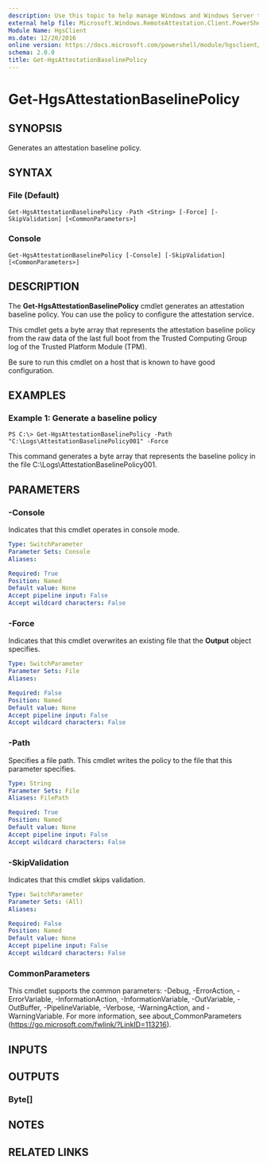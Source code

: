```yaml
---
description: Use this topic to help manage Windows and Windows Server technologies with Windows PowerShell.
external help file: Microsoft.Windows.RemoteAttestation.Client.PowerShell.dll-Help.xml
Module Name: HgsClient
ms.date: 12/20/2016
online version: https://docs.microsoft.com/powershell/module/hgsclient/get-hgsattestationbaselinepolicy?view=windowsserver2019-ps&wt.mc_id=ps-gethelp
schema: 2.0.0
title: Get-HgsAttestationBaselinePolicy
---
```


# Get-HgsAttestationBaselinePolicy

## SYNOPSIS
Generates an attestation baseline policy.

## SYNTAX

### File (Default)
```
Get-HgsAttestationBaselinePolicy -Path <String> [-Force] [-SkipValidation] [<CommonParameters>]
```

### Console
```
Get-HgsAttestationBaselinePolicy [-Console] [-SkipValidation] [<CommonParameters>]
```

## DESCRIPTION
The **Get-HgsAttestationBaselinePolicy** cmdlet generates an attestation baseline policy.
You can use the policy to configure the attestation service.

This cmdlet gets a byte array that represents the attestation baseline policy from the raw data of the last full boot from the Trusted Computing Group log of the Trusted Platform Module (TPM).

Be sure to run this cmdlet on a host that is known to have good configuration.

## EXAMPLES

### Example 1: Generate a baseline policy
```
PS C:\> Get-HgsAttestationBaselinePolicy -Path "C:\Logs\AttestationBaselinePolicy001" -Force
```

This command generates a byte array that represents the baseline policy in the file C:\Logs\AttestationBaselinePolicy001.

## PARAMETERS

### -Console
Indicates that this cmdlet operates in console mode.

```yaml
Type: SwitchParameter
Parameter Sets: Console
Aliases: 

Required: True
Position: Named
Default value: None
Accept pipeline input: False
Accept wildcard characters: False
```

### -Force
Indicates that this cmdlet overwrites an existing file that the **Output** object specifies.

```yaml
Type: SwitchParameter
Parameter Sets: File
Aliases: 

Required: False
Position: Named
Default value: None
Accept pipeline input: False
Accept wildcard characters: False
```

### -Path
Specifies a file path.
This cmdlet writes the policy to the file that this parameter specifies.

```yaml
Type: String
Parameter Sets: File
Aliases: FilePath

Required: True
Position: Named
Default value: None
Accept pipeline input: False
Accept wildcard characters: False
```

### -SkipValidation
Indicates that this cmdlet skips validation.

```yaml
Type: SwitchParameter
Parameter Sets: (All)
Aliases: 

Required: False
Position: Named
Default value: None
Accept pipeline input: False
Accept wildcard characters: False
```

### CommonParameters
This cmdlet supports the common parameters: -Debug, -ErrorAction, -ErrorVariable, -InformationAction, -InformationVariable, -OutVariable, -OutBuffer, -PipelineVariable, -Verbose, -WarningAction, and -WarningVariable. For more information, see about_CommonParameters (https://go.microsoft.com/fwlink/?LinkID=113216).

## INPUTS

## OUTPUTS

### Byte[]

## NOTES

## RELATED LINKS

